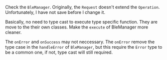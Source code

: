Check the `BleManager`. Originally, the `Request` doesn't extend the `Operation`. Unfortunately, I have not save before I change it.

Basically, no need to type cast to execute type specific function. They are move to the their own classes. Make the `execute` of BleManager more cleaner.

The `onError` and `onSuccess` may not neccessary. The `onError` remove the type case in the `handleError` of `BleManager`, but this require the `Error` type to be a common one, if not, type cast will still required.
